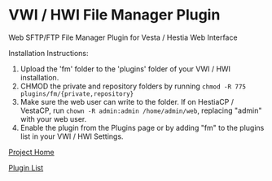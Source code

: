# VWI / HWI File Manager Plugin
Web SFTP/FTP File Manager Plugin for Vesta / Hestia Web Interface

Installation Instructions:

1. Upload the 'fm' folder to the 'plugins' folder of your VWI / HWI installation.
2. CHMOD the private and repository folders by running `chmod -R 775 plugins/fm/{private,repository}`
3. Make sure the web user can write to the folder. If on HestiaCP / VestaCP, run `chown -R admin:admin /home/admin/web`, replacing "admin" with your web user.
2. Enable the plugin from the Plugins page or by adding "fm" to the plugins list in your VWI / HWI Settings.

[Project Home](https://github.com/cdgco/vestawebinterface)

[Plugin List](https://github.com/cdgco/VestaWebInterface/tree/master/plugins)
